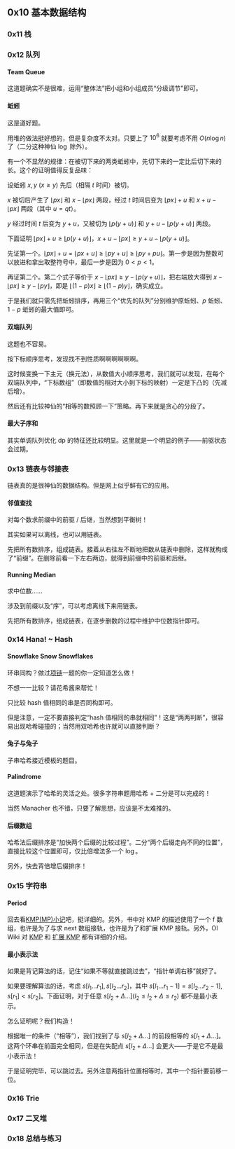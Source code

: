 ## 0x10 基本数据结构

### 0x11 栈

### 0x12 队列

#### Team Queue

这道题确实不是很难，运用“整体法”把小组和小组成员“分级调节”即可。

#### 蚯蚓

这是道好题。

用堆的做法挺好想的，但是复杂度不太对。只要上了 $10^6$ 就要考虑不用 $O(n\log n)$ 了（二分这种神仙 $\log$ 除外）。

有一个不显然的规律：在被切下来的两类蚯蚓中，先切下来的一定比后切下来的长。这个的证明值得反复品味：

设蚯蚓 $x,y\ (x\ge y)$ 先后（相隔 $t$ 时间）被切。

$x$ 被切后产生了 $\lfloor px\rfloor$ 和 $x-\lfloor px\rfloor$ 两段，经过 $t$ 时间后变为 $\lfloor px\rfloor+u$ 和 $x+u-\lfloor px\rfloor$ 两段（其中 $u=qt$）。

$y$ 经过时间 $t$ 后变为 $y+u$，又被切为 $\lfloor p(y+u) \rfloor$ 和 $y+u-\lfloor p(y+u) \rfloor$ 两段。

下面证明 $\lfloor px\rfloor+u\ge \lfloor p(y+u) \rfloor$，$x+u-\lfloor px\rfloor\ge y+u-\lfloor p(y+u) \rfloor$。

先证第一个。$\lfloor px \rfloor+u=\lfloor px+u\rfloor\ge \lfloor py+u\rfloor\ge \lfloor py+pu \rfloor$。第一步是因为整数可以放进和拿出取整符号中，最后一步是因为 $0<p<1$。

再证第二个。第二个式子等价于 $x-\lfloor px \rfloor\ge y-\lfloor p(y+u) \rfloor$，把右端放大得到 $x-\lfloor px \rfloor\ge y-\lfloor py \rfloor$，即是 $\lfloor (1-p)x \rfloor\ge \lfloor (1-p)y \rfloor$，确实成立。

于是我们就只需先把蚯蚓排序，再用三个“优先的队列”分别维护原蚯蚓、$p$ 蚯蚓、$1-p$ 蚯蚓的最大值即可。

#### 双端队列

这题也不容易。

按下标顺序思考，发现找不到性质啊啊啊啊啊啊。

这时候变换一下主元（换元法），从数值大小顺序思考，我们就可以发现，在每个双端队列中，“下标数组”（即数值的相对大小到下标的映射）一定是下凸的（先减后增）。

然后还有比较神仙的“相等的数照顾一下”策略。再下来就是贪心的分段了。

#### 最大子序和

其实单调队列优化 dp 的特征还比较明显。这里就是一个明显的例子——前驱状态会过期。

### 0x13 链表与邻接表

链表真的是很神仙的数据结构。但是网上似乎鲜有它的应用。

#### 邻值查找

对每个数求前缀中的前驱 / 后继，当然想到平衡树！

其实如果可以离线，也可以用链表。

先把所有数排序，组成链表。接着从右往左不断地把数从链表中删除，这样就构成了“前缀”。在删除前看一下左右两边，就得到前缀中的前驱和后继。

#### Running Median

求中位数……

涉及到前缀以及“序”，可以考虑离线下来用链表。

先把所有数排序，组成链表，在逐步删数的过程中维护中位数指针即可。

### 0x14 Hana! ~ Hash

#### Snowflake Snow Snowflakes

环串同构？做过[项链](https://www.luogu.org/problem/T68689)一题的你一定知道怎么做！

不想一一比较？请花希酱来帮忙！

只比较 hash 值相同的串是否同构即可。

但是注意，一定不要直接判定“hash 值相同的串就相同”！这是“两两判断”，很容易出现哈希碰撞的；当然用双哈希也许就可以直接判断？

#### 兔子与兔子

子串哈希接近模板的题目。

#### Palindrome

这道题演示了哈希的灵活之处。很多字符串题用哈希 + 二分是可以完成的！

当然 Manacher 也不错，只要了解思想，应该是不太难推的。

#### 后缀数组

哈希法后缀排序是“加快两个后缀的比较过程”。二分“两个后缀走向不同的位置”，直接比较这个位置即可，仅比倍增法多一个 $\log$。

另外，快去背倍增后缀排序！

### 0x15 字符串

#### Period

回去看[KMP(MP)小记](https://www.luogu.org/blog/Sweetlemon/kmp-note)吧，挺详细的。另外，书中对 KMP 的描述使用了一个 f 数组，也许是为了与求 next 数组接轨，也许是为了和扩展 KMP 接轨。另外，OI Wiki 对 [KMP](https://oi-wiki.org/string/kmp/) 和 [扩展 KMP](https://oi-wiki.org/string/z-func/) 都有详细的介绍。

#### 最小表示法

如果是背记算法的话，记住“如果不等就直接跳过去”，“指针单调右移”就好了。

如果要理解算法的话，考虑 $s[l_1...r_1],s[l_2...r_2]$，其中 $s[l_1...r_1-1]=s[l_2...r_2-1],s[r_1]<s[r_2]$。下面证明，对于任意 $s[l_2+\Delta...](l_2\le l_2+\Delta \le r_2)$ 都不是最小表示。

怎么证明呢？我们构造！

根据唯一的条件（“相等”），我们找到了与 $s[l_2+\Delta...]$ 的前段相等的 $s[l_1+\Delta...]$。这两个环串在前面完全相同，但是在失配点 $s[l_2+\Delta...]$ 会更大——于是它不是最小表示法！

于是证明完毕，可以跳过去。另外注意两指针位置相等时，其中一个指针要前移一位。

### 0x16 Trie



### 0x17 二叉堆

### 0x18 总结与练习

